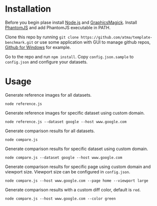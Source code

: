 Installation
============

Before you begin plase install [Node.js](http://nodejs.org/) and [GraphicsMagick](http://www.graphicsmagick.org/README.html#installation). Install [PhantomJS](http://phantomjs.org/download.html) and add PhantomJS executable in PATH.

Clone this repo by running `git clone https://github.com/atma/template-benchmark.git` or use some application with GUI to manage github repos, [Github for Windows](https://windows.github.com/) for example.

Go to the repo and run `npm install`. Copy `config.json.sample` to `config.json` and configure your datasets.


Usage
=====

Generate reference images for all datasets.

    node reference.js

Generate reference images for specific dataset using custom domain.

    node reference.js --dataset google --host www.google.com

Generate comparison results for all datasets.

    node compare.js

Generate comparison results for specific dataset using custom domain.

    node compare.js --dataset google --host www.google.com

Generate comparison results for specific page using custom domain and viewport size. Viewport size can be configured in `config.json`.

    node compare.js --host www.google.com --page home --viewport large

Generate comparison results with a custom diff color, default is `red`.

    node compare.js --host www.google.com --color green
